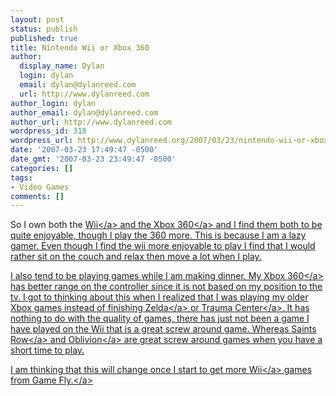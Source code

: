 ```yaml
---
layout: post
status: publish
published: true
title: Nintendo Wii or Xbox 360
author:
  display_name: Dylan
  login: dylan
  email: dylan@dylanreed.com
  url: http://www.dylanreed.com
author_login: dylan
author_email: dylan@dylanreed.com
author_url: http://www.dylanreed.com
wordpress_id: 318
wordpress_url: http://www.dylanreed.org/2007/03/23/nintendo-wii-or-xbox-360/
date: '2007-03-23 17:49:47 -0500'
date_gmt: '2007-03-23 23:49:47 -0500'
categories: []
tags:
- Video Games
comments: []
---
```

<p>So I own both the <a href="http:&#47;&#47;www.amazon.com&#47;Nintendo-LU308684100-Wii&#47;dp&#47;B0009VXBAQ&#47;ref=pd_bbs_sr_1&#47;002-3393638-4322433?ie=UTF8&s=videogames&qid=1174693605&sr=8-1">Wii<&#47;a> and the <a href="http:&#47;&#47;www.amazon.com&#47;Xbox-Console-20GB-Hard-Drive&#47;dp&#47;B000B43OY4&#47;ref=pd_bbs_sr_1&#47;002-3393638-4322433?ie=UTF8&s=videogames&qid=1174693629&sr=1-1">Xbox 360<&#47;a> and I find them both to be quite enjoyable, though I play the 360 more. This is because I am a lazy gamer. Even though I find the wii more enjoyable to play I find that I would rather sit on the couch and relax then move a lot when I play.</p>
<p>I also tend to be playing games while I am making dinner. My <a href="http:&#47;&#47;www.amazon.com&#47;Xbox-Console-20GB-Hard-Drive&#47;dp&#47;B000B43OY4&#47;ref=pd_bbs_sr_1&#47;002-3393638-4322433?ie=UTF8&s=videogames&qid=1174693629&sr=1-1">Xbox 360<&#47;a> has better range on the controller since it is not based on my position to the tv. I got to thinking about this when I realized that I was playing my older Xbox games instead of finishing <a href="http:&#47;&#47;www.amazon.com&#47;Legend-Zelda-Twilight-Princess&#47;dp&#47;B000FQBPCQ&#47;ref=pd_bbs_sr_2&#47;002-3393638-4322433?ie=UTF8&s=videogames&qid=1174693664&sr=1-2">Zelda<&#47;a> or <a href="http:&#47;&#47;www.amazon.com&#47;Wii-TC700011-Trauma-Center-Opinion&#47;dp&#47;B000GPW2QO&#47;ref=pd_bbs_1&#47;002-3393638-4322433?ie=UTF8&s=videogames&qid=1174693686&sr=1-1">Trauma Center<&#47;a>. It has nothing to do with the quality of games, there has just not been a game I have played on the Wii that is a great screw around game. Whereas <a href="http:&#47;&#47;www.amazon.com&#47;THQ-752919550021-Saints-Row&#47;dp&#47;B000BLM5PG&#47;ref=pd_bbs_sr_1&#47;002-3393638-4322433?ie=UTF8&s=videogames&qid=1174693703&sr=1-1">Saints Row<&#47;a> and <a href="http:&#47;&#47;www.amazon.com&#47;Bethesda-39013-Elder-Scrolls-Oblivion&#47;dp&#47;B000GE7O9K&#47;ref=pd_bbs_sr_1&#47;002-3393638-4322433?ie=UTF8&s=videogames&qid=1174693721&sr=1-1">Oblivion<&#47;a> are great screw around games when you have a short time to play.</p>
<p>I am thinking that this will change once I start to get more <a href="http:&#47;&#47;www.amazon.com&#47;Nintendo-LU308684100-Wii&#47;dp&#47;B0009VXBAQ&#47;ref=pd_bbs_sr_1&#47;002-3393638-4322433?ie=UTF8&s=videogames&qid=1174693605&sr=8-1">Wii<&#47;a> games from <a href="http:&#47;&#47;www.gamefly.com">Game Fly.<&#47;a></p>

